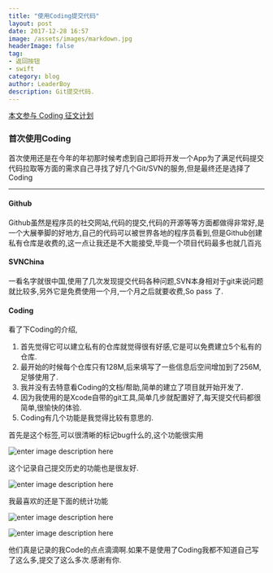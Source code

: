 ```yaml
---
title: "使用Coding提交代码"
layout: post
date: 2017-12-28 16:57
image: /assets/images/markdown.jpg
headerImage: false
tag:
- 返回按钮
- swift
category: blog
author: LeaderBoy
description: Git提交代码.
---
```

[本文参与 Coding 征文计划](https://coding.net/wow/stories/)
### 首次使用Coding
 首次使用还是在今年的年初那时候考虑到自己即将开发一个App为了满足代码提交代码拉取等方面的需求自己寻找了好几个Git/SVN的服务,但是最终还是选择了Coding

---
#### Github
Github虽然是程序员的社交网站,代码的提交,代码的开源等等方面都做得非常好,是一个大展拳脚的好地方,自己的代码可以被世界各地的程序员看到,但是Github创建私有仓库是收费的,这一点让我还是不大能接受,毕竟一个项目代码最多也就几百兆

#### SVNChina
一看名字就很中国,使用了几次发现提交代码各种问题,SVN本身相对于git来说问题就比较多,另外它是免费使用一个月,一个月之后就要收费,So pass 了.

#### Coding
看了下Coding的介绍,
1. 首先觉得它可以建立私有的仓库就觉得很有好感,它是可以免费建立5个私有的仓库.
2. 最开始的时候每个仓库只有128M,后来填写了一些信息后空间增加到了256M,足够使用了.
3. 我并没有去特意看Coding的文档/帮助,简单的建立了项目就开始开发了.
4. 因为我使用的是Xcode自带的git工具,简单几步就配置好了,每天提交代码都很简单,很愉快的体验.
5. Coding有几个功能是我觉得比较有意思的.

首先是这个标签,可以很清晰的标记bug什么的,这个功能很实用

![enter image description here](http://oikehvl7k.bkt.clouddn.com/blog_coding_01.png)

这个记录自己提交历史的功能也是很友好.

![enter image description here](http://oikehvl7k.bkt.clouddn.com/blog_coding_02.png)


我最喜欢的还是下面的统计功能

![enter image description here](http://oikehvl7k.bkt.clouddn.com/blog_coding_04.png)


![enter image description here](http://oikehvl7k.bkt.clouddn.com/blog_coding_03.png)

他们真是记录的我Code的点点滴滴啊.如果不是使用了Coding我都不知道自己写了这么多,提交了这么多次.感谢有你.







